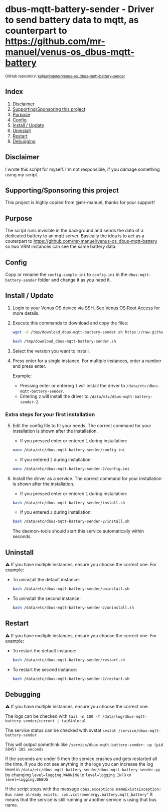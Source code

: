 # dbus-mqtt-battery-sender - Driver to send battery data to mqtt, as counterpart to https://github.com/mr-manuel/venus-os_dbus-mqtt-battery

<small>GitHub repository: [koljawindeler/venus-os_dbus-mqtt-battery-sender](https://github.com/koljawindeler/venus-os_dbus-mqtt-battery-sender)</small>

## Index

1. [Disclaimer](#disclaimer)
1. [Supporting/Sponsoring this project](#supportingsponsoring-this-project)
1. [Purpose](#purpose)
1. [Config](#config)
1. [Install / Update](#install--update)
1. [Uninstall](#uninstall)
1. [Restart](#restart)
1. [Debugging](#debugging)



## Disclaimer

I wrote this script for myself. I'm not responsible, if you damage something using my script.


## Supporting/Sponsoring this project

This project is highly copied from @mr-manuel, thanks for your support!

## Purpose

The script runs invisible in the background and sends the data of a dedicated battery to an mqtt server. 
Basically the idea is to act as a couterpart to https://github.com/mr-manuel/venus-os_dbus-mqtt-battery so two VRM instances can see the same battery data.


## Config

Copy or rename the `config.sample.ini` to `config.ini` in the `dbus-mqtt-battery-sender` folder and change it as you need it.


## Install / Update

1. Login to your Venus OS device via SSH. See [Venus OS:Root Access](https://www.victronenergy.com/live/ccgx:root_access#root_access) for more details.

2. Execute this commands to download and copy the files:

    ```bash
    wget -O /tmp/download_dbus-mqtt-battery-sender.sh https://raw.githubusercontent.com/koljawindeler/venus-os_dbus-mqtt-battery-sender/master/download.sh

    bash /tmp/download_dbus-mqtt-battery-sender.sh
    ```

3. Select the version you want to install.

4. Press enter for a single instance. For multiple instances, enter a number and press enter.

    Example:

    - Pressing enter or entering `1` will install the driver to `/data/etc/dbus-mqtt-battery-sender`.
    - Entering `2` will install the driver to `/data/etc/dbus-mqtt-battery-sender-2`.

### Extra steps for your first installation

5. Edit the config file to fit your needs. The correct command for your installation is shown after the installation.

    - If you pressed enter or entered `1` during installation:
    ```bash
    nano /data/etc/dbus-mqtt-battery-sender/config.ini
    ```

    - If you entered `2` during installation:
    ```bash
    nano /data/etc/dbus-mqtt-battery-sender-2/config.ini
    ```

6. Install the driver as a service. The correct command for your installation is shown after the installation.

    - If you pressed enter or entered `1` during installation:
    ```bash
    bash /data/etc/dbus-mqtt-battery-sender/install.sh
    ```

    - If you entered `2` during installation:
    ```bash
    bash /data/etc/dbus-mqtt-battery-sender-2/install.sh
    ```

    The daemon-tools should start this service automatically within seconds.

## Uninstall

⚠️ If you have multiple instances, ensure you choose the correct one. For example:

- To uninstall the default instance:
    ```bash
    bash /data/etc/dbus-mqtt-battery-sender/uninstall.sh
    ```

- To uninstall the second instance:
    ```bash
    bash /data/etc/dbus-mqtt-battery-sender-2/uninstall.sh
    ```

## Restart

⚠️ If you have multiple instances, ensure you choose the correct one. For example:

- To restart the default instance:
    ```bash
    bash /data/etc/dbus-mqtt-battery-sender/restart.sh
    ```

- To restart the second instance:
    ```bash
    bash /data/etc/dbus-mqtt-battery-sender-2/restart.sh
    ```

## Debugging

⚠️ If you have multiple instances, ensure you choose the correct one.

The logs can be checked with `tail -n 100 -f /data/log/dbus-mqtt-battery-sender/current | tai64nlocal`

The service status can be checked with svstat `svstat /service/dbus-mqtt-battery-sender`

This will output somethink like `/service/dbus-mqtt-battery-sender: up (pid 5845) 185 seconds`

If the seconds are under 5 then the service crashes and gets restarted all the time. If you do not see anything in the logs you can increase the log level in `/data/etc/dbus-mqtt-battery-sender/dbus-mqtt-battery-sender.py` by changing `level=logging.WARNING` to `level=logging.INFO` or `level=logging.DEBUG`

If the script stops with the message `dbus.exceptions.NameExistsException: Bus name already exists: com.victronenergy.battery.mqtt_battery"` it means that the service is still running or another service is using that bus name.


